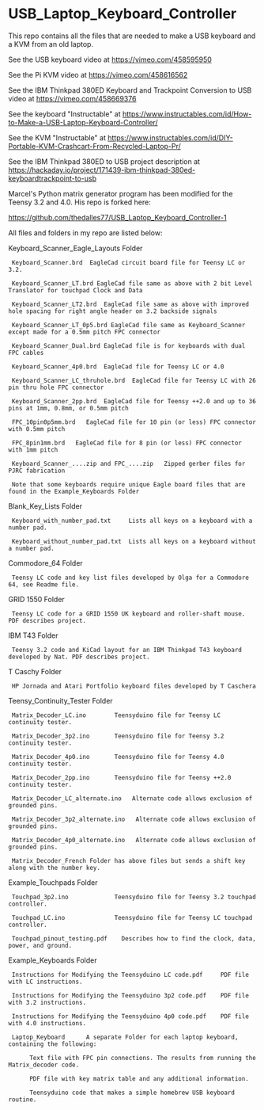 # USB_Laptop_Keyboard_Controller
 This repo contains all the files that are needed to make a USB keyboard and a KVM from an old laptop.

 See the USB keyboard video at https://vimeo.com/458595950
 
 See the Pi KVM video at https://vimeo.com/458616562
 
 See the IBM Thinkpad 380ED Keyboard and Trackpoint Conversion to USB video at https://vimeo.com/458669376
 
 See the keyboard "Instructable" at https://www.instructables.com/id/How-to-Make-a-USB-Laptop-Keyboard-Controller/

 See the KVM "Instructable" at https://www.instructables.com/id/DIY-Portable-KVM-Crashcart-From-Recycled-Laptop-Pr/
 
 See the IBM Thinkpad 380ED to USB project description at https://hackaday.io/project/171439-ibm-thinkpad-380ed-keyboardtrackpoint-to-usb
 
 Marcel's Python matrix generator program has been modified for the Teensy 3.2 and 4.0. His repo is forked here:
 
 https://github.com/thedalles77/USB_Laptop_Keyboard_Controller-1
 
 All files and folders in my repo are listed below:
 
 Keyboard_Scanner_Eagle_Layouts Folder
 
     Keyboard_Scanner.brd  EagleCad circuit board file for Teensy LC or 3.2. 
 
     Keyboard_Scanner_LT.brd EagleCad file same as above with 2 bit Level Translator for touchpad Clock and Data
     
     Keyboard_Scanner_LT2.brd  EagleCad file same as above with improved hole spacing for right angle header on 3.2 backside signals
 
     Keyboard_Scanner_LT_0p5.brd EagleCad file same as Keyboard_Scanner except made for a 0.5mm pitch FPC connector
 
     Keyboard_Scanner_Dual.brd EagleCad file is for keyboards with dual FPC cables
 
     Keyboard_Scanner_4p0.brd  EagleCad file for Teensy LC or 4.0
     
     Keyboard_Scanner_LC_thruhole.brd  EagleCad file for Teensy LC with 26 pin thru hole FPC connector
     
     Keyboard_Scanner_2pp.brd  EagleCad file for Teensy ++2.0 and up to 36 pins at 1mm, 0.8mm, or 0.5mm pitch
     
     FPC_10pin0p5mm.brd   EagleCad file for 10 pin (or less) FPC connector with 0.5mm pitch
     
     FPC_8pin1mm.brd   EagleCad file for 8 pin (or less) FPC connector with 1mm pitch

     Keyboard_Scanner_....zip and FPC_....zip   Zipped gerber files for PJRC fabrication
     
     Note that some keyboards require unique Eagle board files that are found in the Example_Keyboards Folder
     
 Blank_Key_Lists Folder
 
     Keyboard_with_number_pad.txt     Lists all keys on a keyboard with a number pad. 
     
     Keyboard_without_number_pad.txt  Lists all keys on a keyboard without a number pad. 
     
 Commodore_64 Folder
 
     Teensy LC code and key list files developed by Olga for a Commodore 64, see Readme file.  
 
 GRID 1550 Folder
 
     Teensy LC code for a GRID 1550 UK keyboard and roller-shaft mouse. PDF describes project.

IBM T43 Folder

     Teensy 3.2 code and KiCad layout for an IBM Thinkpad T43 keyboard developed by Nat. PDF describes project.
     
 T Caschy Folder
 
     HP Jornada and Atari Portfolio keyboard files developed by T Caschera
     
 Teensy_Continuity_Tester Folder
 
     Matrix_Decoder_LC.ino        Teensyduino file for Teensy LC continuity tester. 
     
     Matrix_Decoder_3p2.ino       Teensyduino file for Teensy 3.2 continuity tester.  
     
     Matrix_Decoder_4p0.ino       Teensyduino file for Teensy 4.0 continuity tester.
     
     Matrix_Decoder_2pp.ino       Teensyduino file for Teensy ++2.0 continuity tester.
     
     Matrix_Decoder_LC_alternate.ino   Alternate code allows exclusion of grounded pins. 
     
     Matrix_Decoder_3p2_alternate.ino   Alternate code allows exclusion of grounded pins.  
     
     Matrix_Decoder_4p0_alternate.ino   Alternate code allows exclusion of grounded pins.
     
     Matrix_Decoder_French Folder has above files but sends a shift key along with the number key.
     
 Example_Touchpads Folder
 
     Touchpad_3p2.ino             Teensyduino file for Teensy 3.2 touchpad controller.
     
     Touchpad_LC.ino              Teensyduino file for Teensy LC touchpad controller.
     
     Touchpad_pinout_testing.pdf    Describes how to find the clock, data, power, and ground.
 
 Example_Keyboards Folder
 
     Instructions for Modifying the Teensyduino LC code.pdf     PDF file with LC instructions.   
     
     Instructions for Modifying the Teensyduino 3p2 code.pdf    PDF file with 3.2 instructions.
     
     Instructions for Modifying the Teensyduino 4p0 code.pdf    PDF file with 4.0 instructions.
     
     Laptop_Keyboard      A separate Folder for each laptop keyboard, containing the following:
     
          Text file with FPC pin connections. The results from running the Matrix_decoder code.
          
          PDF file with key matrix table and any additional information. 
          
          Teensyduino code that makes a simple homebrew USB keyboard routine.
          
